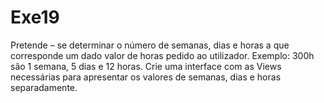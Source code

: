 # Exe19
Pretende – se determinar o número de semanas, dias e horas a que corresponde um
dado valor de horas pedido ao utilizador. Exemplo: 300h são 1 semana, 5 dias e 12 horas.
Crie uma interface com as Views necessárias para apresentar os valores de semanas, dias
e horas separadamente.
